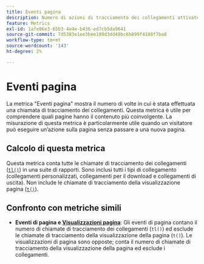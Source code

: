 ```yaml
---
title: Eventi pagina
description: Numero di azioni di tracciamento dei collegamenti attivate.
feature: Metrics
exl-id: 1afe86e3-65b3-4e4e-b436-ed7cb5da9641
source-git-commit: 7d5383e1ee3bee189d3dd48bc6b899f4108f7ba8
workflow-type: tm+mt
source-wordcount: '143'
ht-degree: 2%

---
```


# Eventi pagina

La metrica &quot;Eventi pagina&quot; mostra il numero di volte in cui è stata effettuata una chiamata di tracciamento dei collegamenti. Questa metrica è utile per comprendere quali pagine hanno il contenuto più coinvolgente. La misurazione di questa metrica è particolarmente utile quando un visitatore può eseguire un’azione sulla pagina senza passare a una nuova pagina.

## Calcolo di questa metrica

Questa metrica conta tutte le chiamate di tracciamento dei collegamenti ([`tl()`](/help/implement/vars/functions/tl-method.md)) in una suite di rapporti. Sono inclusi tutti i tipi di collegamento (collegamenti personalizzati, collegamenti per il download e collegamenti di uscita). Non include le chiamate di tracciamento della visualizzazione pagina ([`t()`](/help/implement/vars/functions/t-method.md)).

## Confronto con metriche simili

* **Eventi di pagina e [Visualizzazioni pagina](page-views.md)**: Gli eventi di pagina contano il numero di chiamate di tracciamento dei collegamenti (`tl()`) ed esclude le chiamate di tracciamento della visualizzazione della pagina (`t()`). Le visualizzazioni di pagina sono opposte; conta il numero di chiamate di tracciamento della visualizzazione della pagina ed esclude i collegamenti.
